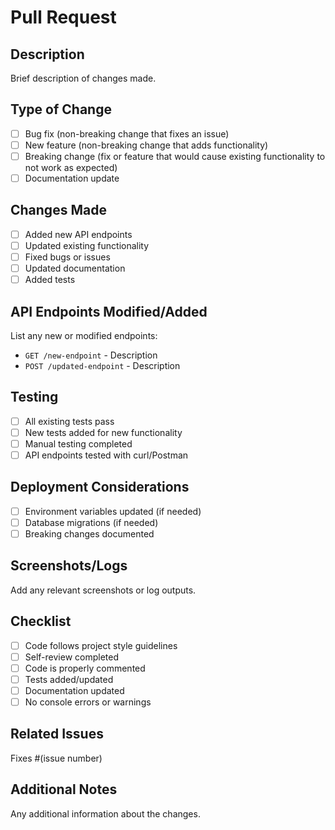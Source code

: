# Pull Request

## Description
Brief description of changes made.

## Type of Change
- [ ] Bug fix (non-breaking change that fixes an issue)
- [ ] New feature (non-breaking change that adds functionality)
- [ ] Breaking change (fix or feature that would cause existing functionality to not work as expected)
- [ ] Documentation update

## Changes Made
- [ ] Added new API endpoints
- [ ] Updated existing functionality
- [ ] Fixed bugs or issues
- [ ] Updated documentation
- [ ] Added tests

## API Endpoints Modified/Added
List any new or modified endpoints:
- `GET /new-endpoint` - Description
- `POST /updated-endpoint` - Description

## Testing
- [ ] All existing tests pass
- [ ] New tests added for new functionality
- [ ] Manual testing completed
- [ ] API endpoints tested with curl/Postman

## Deployment Considerations
- [ ] Environment variables updated (if needed)
- [ ] Database migrations (if needed)
- [ ] Breaking changes documented

## Screenshots/Logs
Add any relevant screenshots or log outputs.

## Checklist
- [ ] Code follows project style guidelines
- [ ] Self-review completed
- [ ] Code is properly commented
- [ ] Tests added/updated
- [ ] Documentation updated
- [ ] No console errors or warnings

## Related Issues
Fixes #(issue number)

## Additional Notes
Any additional information about the changes.